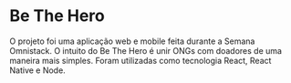 # Be The Hero
 O projeto foi uma aplicação web e mobile feita durante a Semana Omnistack. O intuito do Be The Hero é unir ONGs com doadores de uma maneira mais simples. Foram utilizadas como tecnologia React, React Native e Node.
